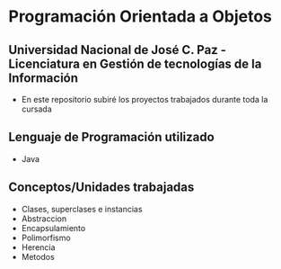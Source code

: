 # Programación Orientada a Objetos

## Universidad Nacional de José C. Paz - Licenciatura en Gestión de tecnologías de la Información

- En este repositorio subiré los proyectos trabajados durante toda la cursada

## Lenguaje de Programación utilizado

- Java
## Conceptos/Unidades trabajadas

- Clases, superclases e instancias
- Abstraccion
- Encapsulamiento
- Polimorfismo
- Herencia
- Metodos
